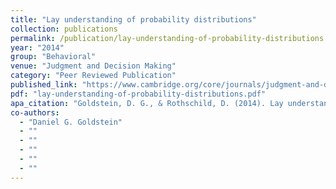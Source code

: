 ```yaml
---
title: "Lay understanding of probability distributions"
collection: publications
permalink: /publication/lay-understanding-of-probability-distributions
year: "2014"
group: "Behavioral"
venue: "Judgment and Decision Making"
category: "Peer Reviewed Publication"
published_link: "https://www.cambridge.org/core/journals/judgment-and-decision-making/article/lay-understanding-of-probability-distributions/480292E0F3FB98E2977C0B2E8EAC005D"
pdf: "lay-understanding-of-probability-distributions.pdf"
apa_citation: "Goldstein, D. G., & Rothschild, D. (2014). Lay understanding of probability distributions. Judgment and Decision Making, 9(1), 1-14. https://doi.org/10.1017/s1930297500004940"
co-authors:
  - "Daniel G. Goldstein"
  - ""
  - ""
  - ""
  - ""
  - ""
---
```

